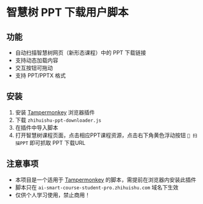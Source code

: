 # 智慧树 PPT 下载用户脚本

## 功能
- 自动扫描智慧树网页（新形态课程）中的 PPT 下载链接
- 支持动态加载内容
- 交互按钮可拖动
- 支持 PPT/PPTX 格式

## 安装
1. 安装 [Tampermonkey](https://www.tampermonkey.net/) 浏览器插件
2. 下载 `zhihuishu-ppt-downloader.js`
3. 在插件中导入脚本
4. 打开智慧树课程页面，点击相应PPT课程资源，点击右下角黄色浮动按钮 `📄 扫描PPT` 即可抓取 PPT 下载URL

## 注意事项
- 本项目是一个适用于 [Tampermonkey](https://www.tampermonkey.net/) 的脚本，需提前在浏览器内安装此插件
- 脚本只在 `ai-smart-course-student-pro.zhihuishu.com` 域名下生效
- 仅供个人学习使用，禁止商用！











